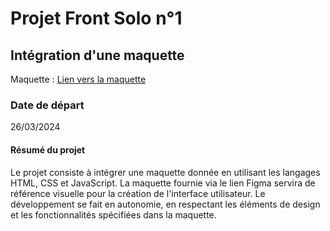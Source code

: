 # Projet Front Solo n°1

## Intégration d'une maquette

Maquette : [Lien vers la maquette](https://www.figma.com/file/ylaf90aleTk4wfDHByD6qb/Jadoo?type=design&node-id=242-561&mode=design&t=gY2tgi8ZZupTb2rH-0)

### Date de départ
26/03/2024

#### Résumé du projet
Le projet consiste à intégrer une maquette donnée en utilisant les langages HTML, CSS et JavaScript. La maquette fournie via le lien Figma servira de référence visuelle pour la création de l'interface utilisateur. Le développement se fait en autonomie, en respectant les éléments de design et les fonctionnalités spécifiées dans la maquette.
